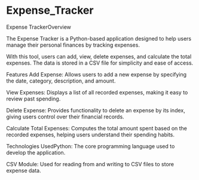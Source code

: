 # Expense_Tracker

Expense TrackerOverview

The Expense Tracker is a Python-based application designed to help users manage their personal finances by tracking expenses. 

With this tool, users can add, view, delete expenses, and calculate the total expenses. The data is stored in a CSV file for simplicity and ease of access.

Features
Add Expense: Allows users to add a new expense by specifying the date, category, description, and amount.

View Expenses: Displays a list of all recorded expenses, making it easy to review past spending.

Delete Expense: Provides functionality to delete an expense by its index, giving users control over their financial records.

Calculate Total Expenses: Computes the total amount spent based on the recorded expenses, helping users understand their spending habits.

Technologies UsedPython: The core programming language used to develop the application.

CSV Module: Used for reading from and writing to CSV files to store expense data.
 
